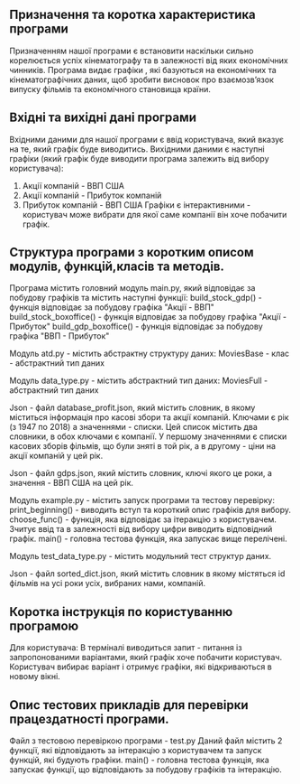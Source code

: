 Призначення та коротка характеристика програми
----------------------------------------------
Призначенням нашої програми є встановити наскільки сильно корелюється успіх кінематографу
та в залежності від яких економічних чинників.
Програма видає графіки , які базуються на економічних та кінематографічних даних,
щоб зробити висновок про взаємозв’язок випуску фільмів та економічного становища країни.

Вхідні та вихідні дані програми
----------------------------------------------
Вхідними даними для нашої програми є ввід користувача, який вказує на те, який графік
буде виводитись.
Вихідними даними є наступні графіки (який графік буде виводити програма залежить від вибору користувача):
1) Акції компаній - ВВП США
2) Акції компаній - Прибуток компаній
3) Прибуток компаній - ВВП США
Графіки є інтерактивними - користувач може вибрати для якої саме компанії він хоче побачити графік.

Структура програми з коротким описом модулів, функцій,класів та методів.
----------------------------------------------
Програма містить головний модуль main.py, який відповідає за побудову графіків
та містить наступні функції:
build_stock_gdp() - функція відповідає за побудову графіка "Акції - ВВП"
build_stock_boxoffice() - функція відповідає за побудову графіка "Акції - Прибуток"
build_gdp_boxoffice() - функція відповідає за побудову графіка "ВВП - Прибуток"

Модуль atd.py - містить абстрактну структуру даних:
MoviesBase - клас - абстрактний тип даних

Модуль data_type.py - містить абстрактний тип даних:
MoviesFull - абстрактний тип даних

Json - файл database_profit.json, який містить словник, в якому міститься інформація
про касові збори та акції компаній. Ключами є рік (з 1947 по 2018) а значеннями -
списки. Цей список містить два словники, в обох ключами є компанії. У першому
значеннями є списки касових зборів фільмів, що були зняті в той рік, а в другому -
ціни на акції компаній у цей рік.

Json - файл gdps.json, який містить словник, ключі якого це роки, а значення -
ВВП США на цей рік.

Модуль example.py - містить запуск програми та тестову перевірку:
print_beginning() - виводить вступ та короткий опис графіків для вибору.
choose_func() - функція, яка відповідає за ітеракцію з користувачем. Зчитує ввід
та в залежності від вибору цифри виводить відповідний графік.
main() - головна тестова функція, яка запускає вище перелічені.

Модуль test_data_type.py - містить модульний тест структур даних.

Json - файл sorted_dict.json, який містить словник в якому містяться id фільмів на усі роки 
усіх, вибраних нами, компаній.


Коротка інструкція по користуванню програмою
----------------------------------------------
Для користувача:
В терміналі виводиться запит - питання із запропонованими варіантами, який графік
хоче побачити користувач.
Користувач вибирає варіант і отримує графіки, які відкриваються в новому вікні.


Опис тестових прикладів для перевірки працездатності програми.
----------------------------------------------
Файл з тестовою перевіркою програми - test.py
Даний файл містить 2 функції, які відповідають за інтеракцію з користувачем та запуск функцій, які будують графіки.
main() - головна тестова функція, яка запускає функції, що відповідають за побудову графіків
та інтеракцію.
